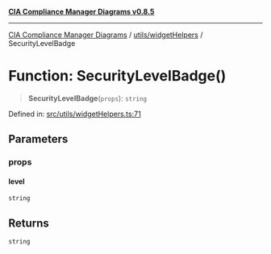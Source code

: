 [**CIA Compliance Manager Diagrams v0.8.5**](../../../README.md)

***

[CIA Compliance Manager Diagrams](../../../modules.md) / [utils/widgetHelpers](../README.md) / SecurityLevelBadge

# Function: SecurityLevelBadge()

> **SecurityLevelBadge**(`props`): `string`

Defined in: [src/utils/widgetHelpers.ts:71](https://github.com/Hack23/cia-compliance-manager/blob/3ae0301247f765ba03c8c0fe645db4718bb8af76/src/utils/widgetHelpers.ts#L71)

## Parameters

### props

#### level

`string`

## Returns

`string`
